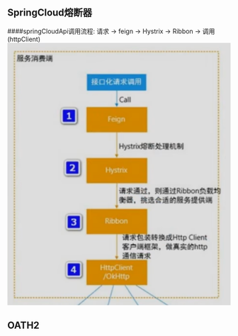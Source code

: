 ## SpringCloud熔断器
####springCloudApi调用流程:
请求 ->  feign -> Hystrix -> Ribbon -> 调用(httpClient)
![img.png](img.png)

## OATH2
